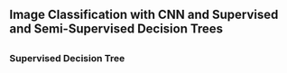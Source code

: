<h2>
  Image Classification with CNN and Supervised and Semi-Supervised Decision Trees
<h2>

<h3>
  Supervised Decision Tree
</h3>

<p>
</p>
